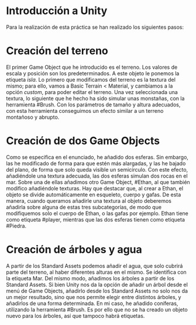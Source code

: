 # Introducción a Unity
Para la realización de esta práctica se han realizado los siguientes pasos:
# Creación del terreno
El primer Game Object que he introducido es el terreno. Los valores de escala y posición son los predeterminados. A este objeto le ponemos la etiqueta _isla_. Lo primero que modificamos del terreno es la textura del mismo; para ello, vamos a Basic Terrain < Material, y cambiamos a la opción _custom_, para poder editar el terreno. Una vez seleccionada una textura, lo siguiente que he hecho ha sido simular unas monstañas, con la herramienta #Brush. Con los parámetros de tamaño y altura adecuados, con esta herramienta conseguimos un efecto similar a un terreno montañoso y abrupto. 
# Creación de dos Game Objects
Como se especifica en el enunciado, he añadido dos esferas. Sin embargo, las he modificado de forma para que estén más alargadas, y las he bajado del plano, de forma que solo queda visible un semicírculo. Con este efecto, añadiéndole una textura adecuada, las dos esferas simulan dos rocas en el mar. Sobre una de ellas añadimos otro Game Object, #Ethan, al que también modifico añadiéndole texturas. Hay que destacar que, al crear a Ethan, el objeto se divide automáticamente en esqueleto, cuerpo y gafas. De esta manera, cuando queramos añadirle una textura al objeto deberemos añadirla sobre alguna de estas tres subcategorías, de modo que modifiquemos solo el cuerpo de Ethan, o las gafas por ejemplo. Ethan tiene como etiqueta #player, mientras que las dos esferas tienen como etiqueta #Piedra. 
# Creación de árboles y agua
A partir de los Standard Assets podemos añadir el agua, que solo cubrirá parte del terreno, al haber diferentes alturas en el mismo. Se identifica con la etiqueta Mar. Del mismo modo, añadimos los árboles a partir de los Standard Assets. Si bien Unity nos da la opción de añadir un árbol desde el menú de Game Objects, añadirlo desde los Standard Assets no solo nos da un mejor resultado, sino que nos permite elegir entre distintos árboles, y añadirlos de una forma determinada. En mi caso, he añadido coníferas, utilizando la herramienta #Brush. Es por ello que no se ha creado un objeto nuevo para los árboles, así que tampoco habrá etiquetas. 
